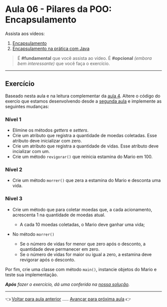 # Aula 06 - Pilares da POO: Encapsulamento

Assista aos vídeos: 

  1. [Encapsulamento](https://youtu.be/1wYRGFXpVlg?t=46)
  1. [Encapsulamento na prática com Java](https://youtu.be/x4JfzV0Wb5w?t=34)

> É **#fundamental** que você assista ao vídeo. É **#opcional** _(embora bem interessante)_ que você faça o exercício.

---

## Exercício

Baseado nesta aula e na leitura complementar da [aula 4](../aula04/aula.md). Altere o código do exercío que estamos desenvolvendo desde a [segunda aula](../aula02/resolucao.md) e implemente as seguintes mudanças:

### Nível 1
* Elimine os métodos _getters_ e _setters_.
* Crie um atributo que registra a quantidade de moedas coletadas. Esse atributo deve inicializar com zero.
* Crie um atributo que registra a quantidade de vidas. Esse atributo deve incializar com um.
* Crie um método `revigorar()` que reinicia estamina do Mario em 100.

### Nível 2
* Crie um método `morrer()` que zera a estamina do Mario e desconta uma vida.

### Nivel 3
* Crie um método que para coletar moedas que, a cada acionamento, acrescenta 1 na quantidade de moedas atual.
  * A cada 10 moedas coletadas, o Mario deve ganhar uma vida;

* No método `morrer()`
  * Se o número de vidas for menor que zero após o desconto, a quantidade deve permanecer em zero.
  * Se o número de vidas for maior ou igual a zero, a estamina deve revigorar após o desconto.

Por fim, crie uma classe com método `main()`, instancie objetos do Mario e teste sua implementação.

_**Após** fazer o exercício, dá uma conferida na [nossa solução](resolucao.md)._

---

👈 [Voltar para aula anterior](../aula05/aula.md) ..... [Avançar para próxima aula](../aula07/aula.md) 👉    